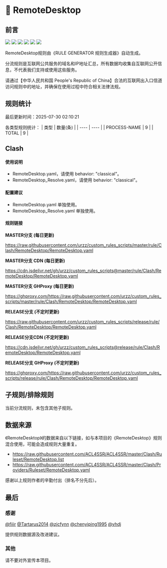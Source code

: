 # 🧸 RemoteDesktop

## 前言

![](https://shields.io/badge/-移除重复规则-ff69b4) ![](https://shields.io/badge/-DOMAIN与DOMAIN--SUFFIX合并-green) ![](https://shields.io/badge/-DOMAIN--SUFFIX间合并-critical) ![](https://shields.io/badge/-DOMAIN与DOMAIN--KEYWORD合并-9cf) ![](https://shields.io/badge/-DOMAIN--SUFFIX与DOMAIN--KEYWORD合并-blue) ![](https://shields.io/badge/-IP--CIDR(6)合并-blueviolet) 

RemoteDesktop规则由《RULE GENERATOR 规则生成器》自动生成。

分流规则是互联网公共服务的域名和IP地址汇总，所有数据均收集自互联网公开信息，不代表我们支持或使用这些服务。

请通过【中华人民共和国 People's Republic of China】合法的互联网出入口信道访问规则中的地址，并确保在使用过程中符合相关法律法规。

## 规则统计

最后更新时间：2025-07-30 02:10:21

各类型规则统计：
| 类型 | 数量(条)  | 
| ---- | ----  |
| PROCESS-NAME | 9  | 
| TOTAL | 9  | 


## Clash 

#### 使用说明
- RemoteDesktop.yaml，请使用 behavior: "classical"。
- RemoteDesktop_Resolve.yaml，请使用 behavior: "classical"。

#### 配置建议
- RemoteDesktop.yaml 单独使用。
- RemoteDesktop_Resolve.yaml 单独使用。

#### 规则链接
**MASTER分支 (每日更新)**

https://raw.githubusercontent.com/urzz/custom_rules_scripts/master/rule/Clash/RemoteDesktop/RemoteDesktop.yaml

**MASTER分支 CDN (每日更新)**

https://cdn.jsdelivr.net/gh/urzz/custom_rules_scripts@master/rule/Clash/RemoteDesktop/RemoteDesktop.yaml

**MASTER分支 GHProxy (每日更新)**

https://ghproxy.com/https://raw.githubusercontent.com/urzz/custom_rules_scripts/master/rule/Clash/RemoteDesktop/RemoteDesktop.yaml

**RELEASE分支 (不定时更新)**

https://raw.githubusercontent.com/urzz/custom_rules_scripts/release/rule/Clash/RemoteDesktop/RemoteDesktop.yaml

**RELEASE分支CDN (不定时更新)**

https://cdn.jsdelivr.net/gh/urzz/custom_rules_scripts@release/rule/Clash/RemoteDesktop/RemoteDesktop.yaml

**RELEASE分支 GHProxy (不定时更新)**

https://ghproxy.com/https://raw.githubusercontent.com/urzz/custom_rules_scripts/release/rule/Clash/RemoteDesktop/RemoteDesktop.yaml

## 子规则/排除规则


当前分流规则，未包含其他子规则。

## 数据来源

《RemoteDesktop》的数据来自以下链接，如与本项目的《RemoteDesktop》规则混合使用，可能会造成规则大量重复。

- https://raw.githubusercontent.com/ACL4SSR/ACL4SSR/master/Clash/Ruleset/RemoteDesktop.list
- https://raw.githubusercontent.com/ACL4SSR/ACL4SSR/master/Clash/Providers/Ruleset/RemoteDesktop.yaml


感谢以上规则作者的辛勤付出（排名不分先后）。

## 最后

### 感谢

[@fiiir](https://github.com/fiiir) [@Tartarus2014](https://github.com/Tartarus2014) [@zjcfynn](https://github.com/zjcfynn) [@chenyiping1995](https://github.com/chenyiping1995) [@vhdj](https://github.com/vhdj)

提供规则数据源及改进建议。

### 其他

请不要对外宣传本项目。